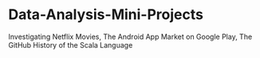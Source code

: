 # Data-Analysis-Mini-Projects
Investigating Netflix Movies, The Android App Market on Google Play, The GitHub History of the Scala Language
